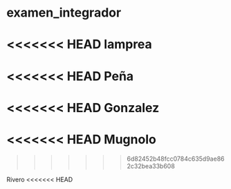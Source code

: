 # examen_integrador
<<<<<<< HEAD
lamprea 
=======
<<<<<<< HEAD
Peña 
=======

<<<<<<< HEAD
Gonzalez
=======
<<<<<<< HEAD
Mugnolo
=======
>>>>>>> 6d82452b48fcc0784c635d9ae862c32bea33b608



Rivero
<<<<<<< HEAD
